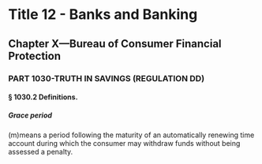 
# Title 12 - Banks and Banking
## Chapter X—Bureau of Consumer Financial Protection
### PART 1030-TRUTH IN SAVINGS (REGULATION DD)
#### § 1030.2 Definitions.
##### Grace period

(m)means a period following the maturity of an automatically renewing time account during which the consumer may withdraw funds without being assessed a penalty.
